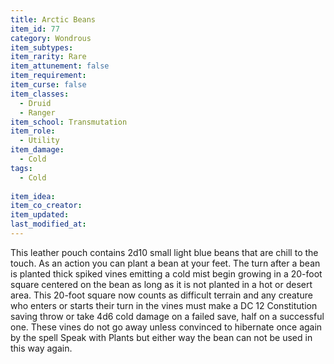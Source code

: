 ```yaml
---
title: Arctic Beans
item_id: 77
category: Wondrous
item_subtypes:
item_rarity: Rare
item_attunement: false
item_requirement:
item_curse: false
item_classes:
  - Druid
  - Ranger
item_school: Transmutation
item_role:
  - Utility
item_damage:
  - Cold
tags:
  - Cold
  
item_idea:
item_co_creator:
item_updated:
last_modified_at:
---
```


This leather pouch contains 2d10 small light blue beans that are chill to the touch. As an action you can plant a bean at your feet. The turn after a bean is planted thick spiked vines emitting a cold mist begin growing in a 20-foot square centered on the bean as long as it is not planted in a hot or desert area. This 20-foot square now counts as difficult terrain and any creature who enters or starts their turn in the vines must make a DC 12 Constitution saving throw or take 4d6 cold damage on a failed save, half on a successful one. These vines do not go away unless convinced to hibernate once again by the spell <magic-spell>Speak with Plants</magic-spell> but either way the bean can not be used in this way again.
